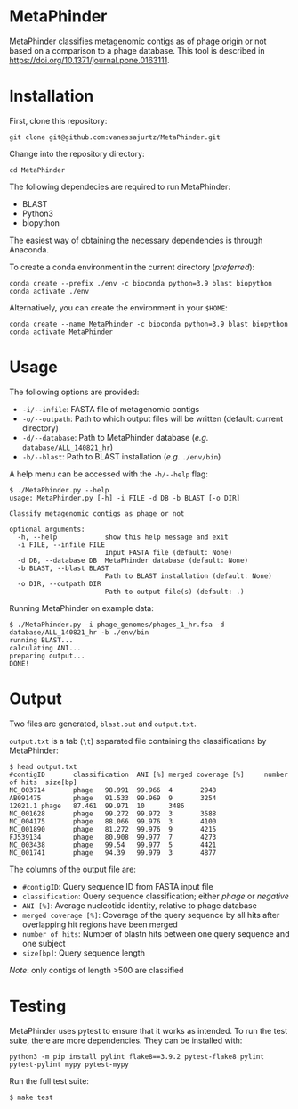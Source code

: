 # MetaPhinder

MetaPhinder classifies metagenomic contigs as of phage origin or not based on a comparison to a phage database. This tool is described in https://doi.org/10.1371/journal.pone.0163111.

# Installation

First, clone this repository:

```
git clone git@github.com:vanessajurtz/MetaPhinder.git
```

Change into the repository directory:

```
cd MetaPhinder
```

The following dependecies are required to run MetaPhinder:

* BLAST
* Python3
* biopython

The easiest way of obtaining the necessary dependencies is through Anaconda.

To create a conda environment in the current directory (*preferred*):

```
conda create --prefix ./env -c bioconda python=3.9 blast biopython
conda activate ./env
```

Alternatively, you can create the environment in your `$HOME`:

```
conda create --name MetaPhinder -c bioconda python=3.9 blast biopython
conda activate MetaPhinder
```

# Usage

The following options are provided:

* `-i/--infile`: FASTA file of metagenomic contigs
* `-o/--outpath`: Path to which output files will be written (default: current directory)
* `-d/--database`: Path to MetaPhinder database (*e.g.* `database/ALL_140821_hr`)
* `-b/--blast`: Path to BLAST installation (*e.g.* `./env/bin`)

A help menu can be accessed with the `-h/--help` flag:

```
$ ./MetaPhinder.py --help
usage: MetaPhinder.py [-h] -i FILE -d DB -b BLAST [-o DIR]

Classify metagenomic contigs as phage or not

optional arguments:
  -h, --help            show this help message and exit
  -i FILE, --infile FILE
                        Input FASTA file (default: None)
  -d DB, --database DB  MetaPhinder database (default: None)
  -b BLAST, --blast BLAST
                        Path to BLAST installation (default: None)
  -o DIR, --outpath DIR
                        Path to output file(s) (default: .)
```

Running MetaPhinder on example data:

```
$ ./MetaPhinder.py -i phage_genomes/phages_1_hr.fsa -d database/ALL_140821_hr -b ./env/bin
running BLAST...
calculating ANI...
preparing output...
DONE!
```

# Output

Two files are generated, `blast.out` and `output.txt`.

`output.txt` is a tab (`\t`) separated file containing the classifications by MetaPhinder:

```
$ head output.txt
#contigID       classification  ANI [%] merged coverage [%]     number of hits  size[bp]
NC_003714       phage   98.991  99.966  4       2948
AB091475        phage   91.533  99.969  9       3254
12021.1 phage   87.461  99.971  10      3486
NC_001628       phage   99.272  99.972  3       3588
NC_004175       phage   88.066  99.976  3       4100
NC_001890       phage   81.272  99.976  9       4215
FJ539134        phage   80.908  99.977  7       4273
NC_003438       phage   99.54   99.977  5       4421
NC_001741       phage   94.39   99.979  3       4877
```

The columns of the output file are:

* `#contigID`: Query sequence ID from FASTA input file
* `classification`: Query sequence classification; either *phage* or *negative*
* `ANI [%]`: Average nucleotide identity, relative to phage database
* `merged coverage [%]`: Coverage of the query sequence by all hits after overlapping hit regions have been merged
* `number of hits`: Number of blastn hits between one query sequence and one subject
* `size[bp]`: Query sequence length

*Note*: only contigs of length >500 are classified

# Testing

MetaPhinder uses pytest to ensure that it works as intended. To run the test suite, there are more dependencies. They can be installed with:

```
python3 -m pip install pylint flake8==3.9.2 pytest-flake8 pylint pytest-pylint mypy pytest-mypy
```

Run the full test suite:
```
$ make test
